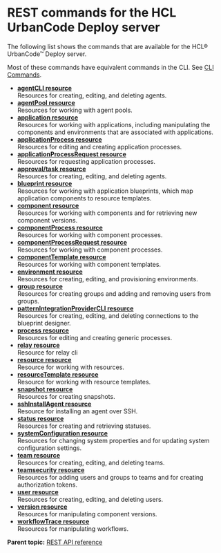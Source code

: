 # REST commands for the HCL UrbanCode Deploy server

The following list shows the commands that are available for the HCL® UrbanCode™ Deploy server.

Most of these commands have equivalent commands in the CLI. See [CLI Commands](cli_commands.md).

-   **[agentCLI resource](../../com.udeploy.api.doc/topics/rest_cli_agentcli.md)**  
 Resources for creating, editing, and deleting agents.
-   **[agentPool resource](../../com.udeploy.api.doc/topics/rest_cli_agentpool.md)**  
Resources for working with agent pools.
-   **[application resource](../../com.udeploy.api.doc/topics/rest_cli_application.md)**  
 Resources for working with applications, including manipulating the components and environments that are associated with applications.
-   **[applicationProcess resource](../../com.udeploy.api.doc/topics/rest_cli_applicationprocess.md)**  
 Resources for editing and creating application processes.
-   **[applicationProcessRequest resource](../../com.udeploy.api.doc/topics/rest_cli_applicationprocessrequest.md)**  
Resources for requesting application processes.
-   **[approval/task resource](../../com.udeploy.api.doc/topics/rest_cli_approval_task_.md)**  
 Resources for creating, editing, and deleting agents.
-   **[blueprint resource](../../com.udeploy.api.doc/topics/rest_cli_blueprint.md)**  
 Resources for working with application blueprints, which map application components to resource templates.
-   **[component resource](../../com.udeploy.api.doc/topics/rest_cli_component.md)**  
 Resources for working with components and for retrieving new component versions.
-   **[componentProcess resource](../../com.udeploy.api.doc/topics/rest_cli_componentprocess.md)**  
Resources for working with component processes.
-   **[componentProcessRequest resource](../../com.udeploy.api.doc/topics/rest_cli_componentprocessrequest.md)**  
Resources for working with component processes.
-   **[componentTemplate resource](../../com.udeploy.api.doc/topics/rest_cli_componenttemplate.md)**  
Resources for working with component templates.
-   **[environment resource](../../com.udeploy.api.doc/topics/rest_cli_environment.md)**  
 Resources for creating, editing, and provisioning environments.
-   **[group resource](../../com.udeploy.api.doc/topics/rest_cli_group.md)**  
 Resources for creating groups and adding and removing users from groups.
-   **[patternIntegrationProviderCLI resource](../../com.udeploy.api.doc/topics/rest_cli_patternintegrationprovidercli.md)**  
 Resources for creating, editing, and deleting connections to the blueprint designer.
-   **[process resource](../../com.udeploy.api.doc/topics/rest_cli_process.md)**  
 Resources for editing and creating generic processes.
-   **[relay resource](../../com.udeploy.api.doc/topics/rest_cli_relay.md)**  
Resource for relay cli
-   **[resource resource](../../com.udeploy.api.doc/topics/rest_cli_resource.md)**  
Resource for working with resources.
-   **[resourceTemplate resource](../../com.udeploy.api.doc/topics/rest_cli_resourcetemplate.md)**  
Resource for working with resource templates.
-   **[snapshot resource](../../com.udeploy.api.doc/topics/rest_cli_snapshot.md)**  
Resources for creating snapshots.
-   **[sshInstallAgent resource](../../com.udeploy.api.doc/topics/rest_cli_sshinstallagent.md)**  
Resource for installing an agent over SSH.
-   **[status resource](../../com.udeploy.api.doc/topics/rest_cli_status.md)**  
Resources for creating and retrieving statuses.
-   **[systemConfiguration resource](../../com.udeploy.api.doc/topics/rest_cli_systemconfiguration.md)**  
 Resources for changing system properties and for updating system configuration settings.
-   **[team resource](../../com.udeploy.api.doc/topics/rest_cli_team.md)**  
 Resources for creating, editing, and deleting teams.
-   **[teamsecurity resource](../../com.udeploy.api.doc/topics/rest_cli_teamsecurity.md)**  
 Resources for adding users and groups to teams and for creating authorization tokens.
-   **[user resource](../../com.udeploy.api.doc/topics/rest_cli_user.md)**  
 Resources for creating, editing, and deleting users.
-   **[version resource](../../com.udeploy.api.doc/topics/rest_cli_version.md)**  
Resources for manipulating component versions.
-   **[workflowTrace resource](../../com.udeploy.api.doc/topics/rest_cli_workflowtrace.md)**  
Resources for manipulating workflows.

**Parent topic:** [REST API reference](../../com.udeploy.reference.doc/topics/rest_api_ref_overview.md)

